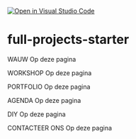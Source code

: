 [![Open in Visual Studio Code](https://classroom.github.com/assets/open-in-vscode-f059dc9a6f8d3a56e377f745f24479a46679e63a5d9fe6f495e02850cd0d8118.svg)](https://classroom.github.com/online_ide?assignment_repo_id=6724726&assignment_repo_type=AssignmentRepo)
# full-projects-starter

WAUW
Op deze pagina

WORKSHOP
Op deze pagina

PORTFOLIO
Op deze pagina

AGENDA
Op deze pagina

DIY
Op deze pagina

CONTACTEER ONS
Op deze pagina